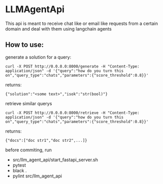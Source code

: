 # LLMAgentApi
This api is meant to receive chat like or email like requests from a certain domain and deal with them using langchain agents


## How to use:
generate a solution for a query:
```
curl -X POST http://0.0.0.0:8000/generate -H "Content-Type: application/json" -d '{"query":"how do you turn this on","query_type":"chats","parameters":{"score_threshold":0.8}}'
```
returns:
```
{"solution":"<some text>","isok":"str(bool)"}
```

retrieve similar querys
```
curl -X POST http://0.0.0.0:8000/retrieve -H "Content-Type: application/json" -d '{"query":"how do you turn this on","query_type":"chats","parameters":{"score_threshold":0.8}}'
```
returns:
```
{"docs":["doc str1","doc str2",...]}
```

before commiting, run 
 - src/llm_agent_api/start_fastapi_server.sh
 - pytest
 - black . 
 - pylint src/llm_agent_api